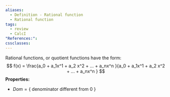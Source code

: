 ```yaml
---
aliases:
  - Definition - Rational function
  - Rational function
tags:
  - review
  - CalcI
"References:": 
cssclasses:
---
```

Rational functions, or quotient functions have the form: 
$$
f(x) = \frac{a_0 + a_1x^1 + a_2 x^2 + ... + a_nx^n }{a_0 + a_1x^1 + a_2 x^2 + ... + a_nx^n }
$$
**Properties:**
+ $Dom = \{\text{ denominator different from 0 }\}$

